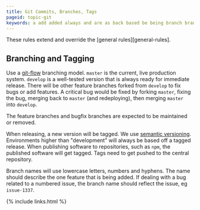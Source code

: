 ```yaml
---
title: Git Commits, Branches, Tags
pageid: topic-git
keywords: a add added always and are as back based be being branch branches branching bug bugfix bugs by central critical current dealing describe develop development eg environments expected extend feature features fix fixed fixing for forked forking from general get git-flow higher hyphens if immediate into is issue issue-1337 letters live lowercase maintained master merging model name names need new npm numbered numbers off one or other override production published publishing pushed ready redeploying reflect related release releasing removed repositories repository rules semantic should software such system tagged tagging tags than that the then there these to use version versioning we well-tested when will with would
---
```


These rules extend and override the [general rules][general-rules].


Branching and Tagging
---------------------

Use a [git-flow](http://nvie.com/posts/a-successful-git-branching-model/) branching model.  `master` is the current, live production system.  `develop` is a well-tested version that is always ready for immediate release.  There will be other feature branches forked from `develop` to fix bugs or add features.  A critical bug would be fixed by forking `master`, fixing the bug, merging back to `master` (and redeploying), then merging `master` into `develop`.

The feature branches and bugfix branches are expected to be maintained or removed.

When releasing, a new version will be tagged.  We use [semantic versioning](http://semver.org/).  Environments higher than "development" will always be based off a tagged release.  When publishing software to repositories, such as `npm`, the published software will get tagged.  Tags need to get pushed to the central repository.

Branch names will use lowercase letters, numbers and hyphens.  The name should describe the one feature that is being added.  If dealing with a bug related to a numbered issue, the branch name should reflect the issue, eg `issue-1337`.


{% include links.html %}
